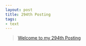 ```yaml
---
layout: post
title: 294th Posting
tags: 
- text
---
```


> [Welcome to my 294th Posting](https://janghan-kor.tistory.com/1218)
